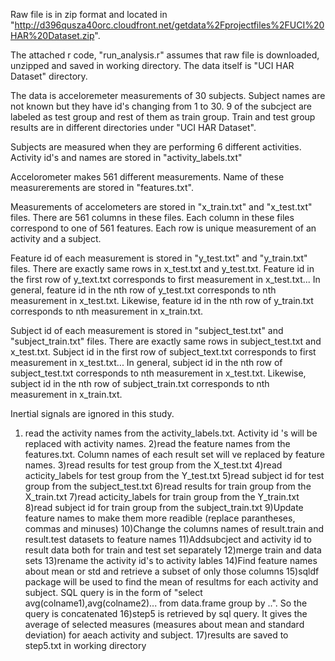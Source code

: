 Raw file is in zip format and located in "http://d396qusza40orc.cloudfront.net/getdata%2Fprojectfiles%2FUCI%20HAR%20Dataset.zip".

The attached r code, "run_analysis.r" assumes that raw file is downloaded, unzipped and saved in working directory. The data itself is "UCI HAR Dataset" directory.

The data is acceloremeter measurements of 30 subjects. Subject names are not known but they have id's changing from 1 to 30.
9 of the subcject are labeled as test group and rest of them as train group. Train and test group results are in different directories under "UCI HAR Dataset". 

Subjects are measured when they are performing 6 different activities. Activity id's and names are stored in "activity_labels.txt"

Accelorometer makes 561 different measurements. Name of these measurerements are stored in "features.txt". 

Measurements of accelometers are stored in "x_train.txt" and "x_test.txt" files. There are 561 columns in these files. Each column in these files correspond to one of 561 features. Each row is unique measurement of an activity and a subject. 

Feature id of each measurement is stored in "y_test.txt" and "y_train.txt" files. There are exactly same rows in x_test.txt and y_test.txt. Feature id in the first row of y_text.txt corresponds to first measurement in x_test.txt... In general, feature id in the nth row of y_test.txt corresponds to nth measurement in x_test.txt. Likewise, feature id in the nth row of y_train.txt corresponds to nth measurement in x_train.txt.

Subject id of each measurement is stored in "subject_test.txt" and "subject_train.txt" files. There are exactly same rows in subject_test.txt and x_test.txt. Subject  id in the first row of subject_text.txt corresponds to first measurement in x_test.txt... In general, subject id in the nth row of subject_test.txt corresponds to nth measurement in x_test.txt. Likewise, subject id in the nth row of subject_train.txt corresponds to nth measurement in x_train.txt.

Inertial signals are ignored in this study.

1) read the activity names from the activity_labels.txt. Activity id 's will be replaced with activity names.
2)read the feature names from the features.txt. Column names of each result set will ve replaced by feature names.
3)read results for test group from the X_test.txt
4)read acticity_labels for test group from the Y_test.txt
5)read subject id for test group from the subject_test.txt
6)read results for train group from the X_train.txt
7)read acticity_labels for train group from the Y_train.txt
8)read subject id for train group from the subject_train.txt
9)Update feature names to make them more readible (replace parantheses, commas and minuses)
10)Change the columns names of result.train and result.test datasets to feature names
11)Addsubcject and activity id to result data both for train and test set separately
12)merge train and data sets
13)rename the activity id's to activity lables
14)Find feature names about mean or std and retrieve a subset of only those columns
15)sqldf package will be used to find the mean of resultms for each activity and subject. SQL query is in the form of "select avg(colname1),avg(colname2)... from data.frame group by ..". So the query is concatenated
16)step5 is retrieved by sql query. It gives the average of selected measures (measures about mean and standard deviation) for aeach activity and subject. 
17)results are saved to step5.txt in working directory



